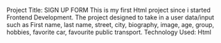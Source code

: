 Project Title: SIGN UP FORM
This is my first Html project since i started Frontend Development. The project designed to take in a user data/input such as First name, last name, street, city, biography, image, age, group, hobbies, favorite car, favourite public transport. 
Technology Used: Html